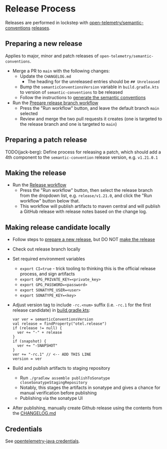 # Release Process

Releases are performed in lockstep
with [open-telemetry/semantic-conventions](https://github.com/open-telemetry/semantic-conventions) [releases](https://github.com/open-telemetry/semantic-conventions/releases).

## Preparing a new release

Applies to major, minor and patch releases of `open-telemetry/semantic-conventions`.

* Merge a PR to `main` with the following changes:
  * Update the `CHANGELOG.md`
    * The heading for the unreleased entries should be `## Unreleased`
  * Bump the `semanticConventionsVersion` variable in `build.gradle.kts` to version
    of `semantic-conventions` to be released
  * Follow the instructions
    to [generate the semantic conventions](README.md#generating-semantic-conventions)
* Run
  the [Prepare release branch workflow](https://github.com/open-telemetry/semantic-conventions-java/actions/workflows/prepare-release-branch.yml)
  * Press the "Run workflow" button, and leave the default branch `main` selected
  * Review and merge the two pull requests it creates (one is targeted to the release branch and one
    is targeted to `main`)

## Preparing a patch release

TODO(jack-berg): Define process for releasing a patch, which should add a 4th component to
the `semantic-convention` release version, e.g. `v1.21.0.1`

## Making the release

* Run
  the [Release workflow](https://github.com/open-telemetry/semantic-conventions-java/actions/workflows/release.yml)
  * Press the "Run workflow" button, then select the release branch from the dropdown list,
    e.g. `release/v1.21.0`, and click the "Run workflow" button below that.
  * This workflow will publish artifacts to maven central and will publish a GitHub release with
    release notes based on the change log.

## Making release candidate locally

* Follow steps to [prepare a new release](#preparing-a-new-release), but DO NOT [make the release](#making-the-release)
* Check out release branch locally
* Set required environment variables
  * `export CI=true` - trick tooling to thinking this is the official release process, and sign artifacts
  * `export GPG_PRIVATE_KEY=<private_key>`
  * `export GPG_PASSWORD=<password>`
  * `export SONATYPE_USER=<user>`
  * `export SONATYPE_KEY=<key>`
* Adjust version tag to include `-rc.<num>` suffix (i.e. `-rc.1` for the first release candidate) in [build.gradle.kts](./build.gradle.kts):

  ```
  var ver = semanticConventionsVersion
  val release = findProperty("otel.release")
  if (release != null) {
    ver += "-" + release
  }
  if (snapshot) {
    ver += "-SNAPSHOT"
  }
  ver += "-rc.1" // <-- ADD THIS LINE
  version = ver
  ```

* Build and publish artifacts to staging repository
  * Run `./gradlew assemble publishToSonatype closeSonatypeStagingRepository` 
  * Notably, this stages the artifacts in sonatype and gives a chance for manual verification before publishing
  * Publishing via the sonatype UI
* After publishing, manually create Github release using the contents from the [CHANGELOG.md](./CHANGELOG.md)

## Credentials

See [opentelemetry-java credentials](https://github.com/open-telemetry/opentelemetry-java/blob/main/RELEASING.md#credentials).
